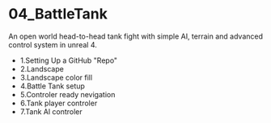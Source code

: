 # 04_BattleTank
An open world head-to-head tank fight with simple AI, terrain and advanced control system in unreal 4.

* 1.Setting Up a GitHub "Repo"
* 2.Landscape 
* 3.Landscape color fill
* 4.Battle Tank setup
* 5.Controler ready nevigation
* 6.Tank player controler
* 7.Tank Al controler
